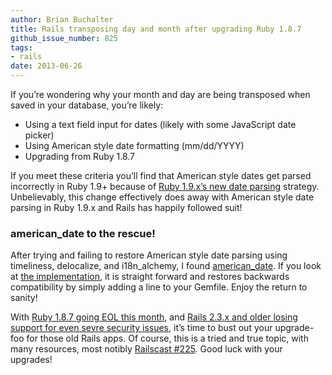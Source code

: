 ```yaml
---
author: Brian Buchalter
title: Rails transposing day and month after upgrading Ruby 1.8.7
github_issue_number: 825
tags:
- rails
date: 2013-06-26
---
```




If you’re wondering why your month and day are being transposed when saved in your database, you’re likely:

- Using a text field input for dates (likely with some JavaScript date picker)
- Using American style date formatting (mm/dd/YYYY)
- Upgrading from Ruby 1.8.7

If you meet these criteria you’ll find that American style dates get parsed incorrectly in Ruby 1.9+ because of [Ruby 1.9.x’s new date parsing](https://bugs.ruby-lang.org/issues/634#note-10) strategy. Unbelievably, this change effectively does away with American style date parsing in Ruby 1.9.x and Rails has happily followed suit!

### american_date to the rescue!

After trying and failing to restore American style date parsing using timeliness, delocalize, and i18n_alchemy, I found [american_date](https://github.com/jeremyevans/ruby-american_date). If you look at [the implementation](https://github.com/jeremyevans/ruby-american_date/blob/master/lib/american_date.rb), it is straight forward and restores backwards compatibility by simply adding a line to your Gemfile. Enjoy the return to sanity!

With [Ruby 1.8.7 going EOL this month](http://www.ruby-lang.org/en/news/2011/10/06/plans-for-1-8-7/), and [Rails 2.3.x and older losing support for even sevre security issues](https://weblog.rubyonrails.org/2013/2/24/maintenance-policy-for-ruby-on-rails/), it’s time to bust out your upgrade-foo for those old Rails apps. Of course, this is a tried and true topic, with many resources, most notibly [Railscast #225](http://railscasts.com/episodes/225-upgrading-to-rails-3-part-1). Good luck with your upgrades!


